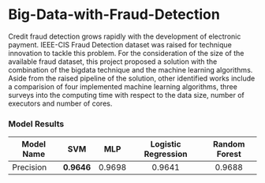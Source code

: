 # Big-Data-with-Fraud-Detection

Credit fraud detection grows rapidly with the development of electronic payment. IEEE-CIS Fraud Detection dataset was raised for technique innovation to tackle this problem. For the consideration of the size of the available fraud dataset, this project proposed a solution with the combination of the bigdata technique and the machine learning algorithms. Aside from the raised pipeline of the solution, other identified works include a comparision of four implemented machine learning algorithms, three surveys into the computing time with respect to the data size, number of executors and number of cores.

### Model Results
| Model Name      | SVM     | MLP     | Logistic Regression     | Random Forest     |
| ---------- | :-----------:  | :-----------: |:-----------:  | :-----------: |
| Precision     | **0.9646**     | 0.9698     | 0.9641     |0.9688     |
